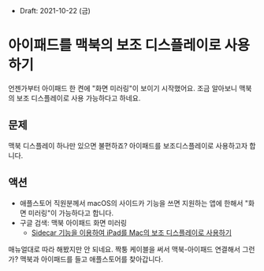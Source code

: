 * Draft: 2021-10-22 (금)

# 아이패드를 맥북의 보조 디스플레이로 사용하기
언젠가부터 아이패드 한 켠에 "화면 미러링"이 보이기 시작했어요. 조금 알아보니 맥북의 보조 디스플레이로 사용 가능하다고 하네요. 

## 문제
맥북 디스플레이 하나만 있으면 불편하죠? 아이패드를 보조디스플레이로 사용하고자 합니다.

## 액션
* 애플스토어 직원분께서 macOS의 사이드카 기능을 쓰면 지원하는 앱에 한해서 "화면 미러링"이 가능하다고 합니다.
* 구글 검색: 맥북 아이패드 화면 미러링
  * [Sidecar 기능을 이용하여 iPad를 Mac의 보조 디스플레이로 사용하기](https://support.apple.com/ko-kr/HT210380)

매뉴얼대로 따라 해봤지만 안 되네요. 짝퉁 케이블을 써서 맥북-아이패드 연결해서 그런가? 맥북과 아이패드를 들고 애플스토어를 찾아갑니다.
